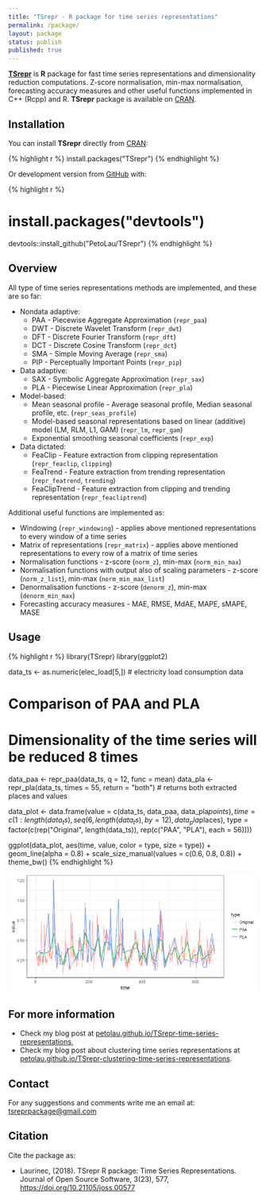 ```yaml
---
title: "TSrepr - R package for time series representations"
permalink: /package/
layout: package
status: publish
published: true
---
```

 
<!-- README.md is generated from README.Rmd. Please edit that file -->
 

 
[**TSrepr**](https://github.com/PetoLau/TSrepr) is **R** package for fast time series representations and dimensionality reduction computations. Z-score normalisation, min-max normalisation, forecasting accuracy measures and other useful functions implemented in C++ (Rcpp) and R. **TSrepr** package is available on [CRAN](https://CRAN.R-project.org/package=TSrepr).
 
## Installation
 
You can install **TSrepr** directly from [CRAN](https://CRAN.R-project.org/package=TSrepr):

{% highlight r %}
install.packages("TSrepr")
{% endhighlight %}
 
Or development version from [GitHub](https://github.com/PetoLau/TSrepr) with:

{% highlight r %}
# install.packages("devtools")
devtools::install_github("PetoLau/TSrepr")
{% endhighlight %}
 
## Overview
 
All type of time series representations methods are implemented, and these are so far:
 
* Nondata adaptive:
     - PAA - Piecewise Aggregate Approximation (`repr_paa`)
     - DWT - Discrete Wavelet Transform (`repr_dwt`)
     - DFT - Discrete Fourier Transform (`repr_dft`)
     - DCT - Discrete Cosine Transform (`repr_dct`)
     - SMA - Simple Moving Average (`repr_sma`)
     - PIP - Perceptually Important Points (`repr_pip`)
* Data adaptive:
     - SAX - Symbolic Aggregate Approximation (`repr_sax`)
     - PLA - Piecewise Linear Approximation (`repr_pla`)
* Model-based:
     - Mean seasonal profile - Average seasonal profile, Median seasonal profile, etc. (`repr_seas_profile`)
     - Model-based seasonal representations based on linear (additive) model (LM, RLM, L1, GAM) (`repr_lm`, `repr_gam`)
     - Exponential smoothing seasonal coefficients (`repr_exp`)
* Data dictated:
     - FeaClip - Feature extraction from clipping representation (`repr_feaclip`, `clipping`)
     - FeaTrend - Feature extraction from trending representation (`repr_featrend`, `trending`)
     - FeaClipTrend - Feature extraction from clipping and trending representation (`repr_feacliptrend`)
 
Additional useful functions are implemented as:
 
  * Windowing (`repr_windowing`) - applies above mentioned representations to every window of a time series
  * Matrix of representations (`repr_matrix`) - applies above mentioned representations to every row of a matrix of time series
  * Normalisation functions - z-score (`norm_z`), min-max (`norm_min_max`)
  * Normalisation functions with output also of scaling parameters - z-score (`norm_z_list`), min-max (`norm_min_max_list`)
  * Denormalisation functions - z-score (`denorm_z`), min-max (`denorm_min_max`)
  * Forecasting accuracy measures - MAE, RMSE, MdAE, MAPE, sMAPE, MASE
 
## Usage
 

{% highlight r %}
library(TSrepr)
library(ggplot2)
 
data_ts <- as.numeric(elec_load[5,]) # electricity load consumption data
# Comparison of PAA and PLA
# Dimensionality of the time series will be reduced 8 times
data_paa <- repr_paa(data_ts, q = 12, func = mean)
data_pla <- repr_pla(data_ts, times = 55, return = "both") # returns both extracted places and values
 
data_plot <- data.frame(value = c(data_ts, data_paa, data_pla$points),
                        time = c(1:length(data_ts), seq(6, length(data_ts), by = 12), data_pla$places),
                        type = factor(c(rep("Original", length(data_ts)), rep(c("PAA", "PLA"), each = 56))))
 
ggplot(data_plot, aes(time, value, color = type, size = type)) +
  geom_line(alpha = 0.8) +
  scale_size_manual(values = c(0.6, 0.8, 0.8)) +
  theme_bw()
{% endhighlight %}

![plot of chunk paa_vs_pla](/\images\package-paa_vs_pla-1.png)
 
## For more information
 
 - Check my blog post at [petolau.github.io/TSrepr-time-series-representations](https://petolau.github.io/TSrepr-time-series-representations/),
 - Check my blog post about clustering time series representations at [petolau.github.io/TSrepr-clustering-time-series-representations](https://petolau.github.io/TSrepr-clustering-time-series-representations/).
 
## Contact
 
For any suggestions and comments write me an email at: [tsreprpackage@gmail.com](mailto:tsreprpackage@gmail.com)
 
## Citation
 
Cite the package as:
 
 - Laurinec, (2018). TSrepr R package: Time Series Representations. Journal of Open Source Software, 3(23), 577, https://doi.org/10.21105/joss.00577
